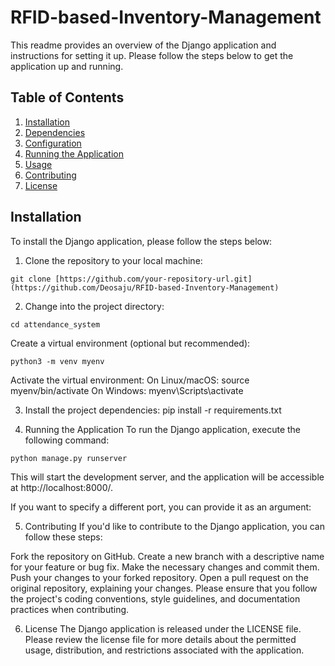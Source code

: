# RFID-based-Inventory-Management

This readme provides an overview of the Django application and instructions for setting it up. Please follow the steps below to get the application up and running.

## Table of Contents
1. [Installation](#installation)
2. [Dependencies](#dependencies)
3. [Configuration](#configuration)
4. [Running the Application](#running-the-application)
5. [Usage](#usage)
6. [Contributing](#contributing)
7. [License](#license)

## Installation

To install the Django application, please follow the steps below:

1. Clone the repository to your local machine:

```shell
git clone [https://github.com/your-repository-url.git](https://github.com/Deosaju/RFID-based-Inventory-Management)
```
2. Change into the project directory:
```shell
cd attendance_system
```
Create a virtual environment (optional but recommended):
```shell
python3 -m venv myenv
```

Activate the virtual environment:
On Linux/macOS:
source myenv/bin/activate
On Windows:
myenv\Scripts\activate

3. Install the project dependencies:
pip install -r requirements.txt

4. Running the Application
To run the Django application, execute the following command:
```shell
python manage.py runserver
```
This will start the development server, and the application will be accessible at http://localhost:8000/.

If you want to specify a different port, you can provide it as an argument:


5. Contributing
If you'd like to contribute to the Django application, you can follow these steps:

Fork the repository on GitHub.
Create a new branch with a descriptive name for your feature or bug fix.
Make the necessary changes and commit them.
Push your changes to your forked repository.
Open a pull request on the original repository, explaining your changes.
Please ensure that you follow the project's coding conventions, style guidelines, and documentation practices when contributing.

6. License
The Django application is released under the LICENSE file. Please review the license file for more details about the permitted usage, distribution, and restrictions associated with the application.

